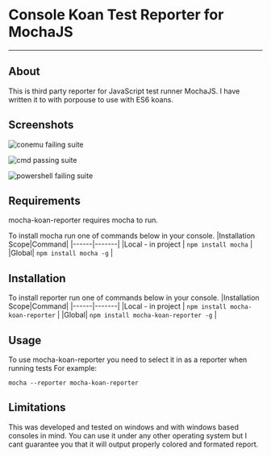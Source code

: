 # Console Koan Test Reporter for MochaJS
----------------------------------------

## About
This is third party reporter for JavaScript test runner MochaJS.
I have written it to with porpouse to use with ES6 koans.

## Screenshots
![conemu failing suite](https://github.com/jkkrefta/mocha-koan-reporter/tree/master/Readme/conemu-failing-suite.png "Conemu failing suite")

![cmd passing suite](https://github.com/jkkrefta/mocha-koan-reporter/tree/master/Readme/cmd-passing-suite.png "CommandLine passing suite")

![powershell failing suite](https://github.com/jkkrefta/mocha-koan-reporter/tree/master/Readme/powershell-failing-suite.png "Powershell failing suite")

## Requirements
mocha-koan-reporter requires mocha to run.

To install mocha run one of commands below in your console.
|Installation Scope|Command|
|------|-------|
|Local - in project | ```npm install mocha``` |
|Global| ```npm install mocha -g``` |

## Installation
To install reporter run one of commands below in your console.
|Installation Scope|Command|
|------|-------|
|Local - in project | ```npm install mocha-koan-reporter``` |
|Global| ```npm install mocha-koan-reporter -g``` |

## Usage
To use mocha-koan-reporter you need to select it in as a reporter when running tests
For example:
```
mocha --reporter mocha-koan-reporter
```

## Limitations
This was developed and tested on windows and with windows based consoles in mind.
You can use it under any other operating system but I cant guarantee you that it will output properly colored and formated report.
